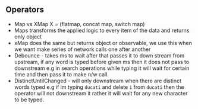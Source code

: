 ## Operators 

  * Map vs XMap  X = (flatmap, concat map, switch map)
  * Maps transforms the applied logic to every item of the data and returns only object
  * xMap does the same but returns object or observable, we use this when we want make series of network calls one after another
  * Debounce - takes ms to wait after that passes it to down stream from upstream, if any word is typed before given ms 
  then it does not pass to downstream e.g in search operations while typing it will wait for certain time and then pass it to make n/w call.
  * DistinctUntilChanged - will only downstream when there are distinct words typed 
    e.g if im typing `ducati` and delete `i` from `ducati` then the operator will not downstream it rather it 
    will wait for any new character to be typed. 
